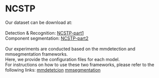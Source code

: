 # NCSTP

Our dataset can be download at: <br>
<br>
Detection & Recognition: [NCSTP-part1](https://pan.baidu.com/s/1UC53VNSZvbPBCB8lt1wLTg?pwd=3sfn) <br>
Component segmentation:  [NCSTP-part2](https://pan.baidu.com/s/14hyHVlrsP5-Iw3zvpksdhQ?pwd=ccfj) <br>
<br>
Our experiments are conducted based on the mmdetection and mmsegmentation frameworks.<br> 
Here, we provide the configuration files for each model. <br>
For instructions on how to use these two frameworks, please refer to the following links: [mmdetetcion](https://github.com/open-mmlab/mmdetection) [mmsegmentation](https://github.com/open-mmlab/mmsegmentation)


